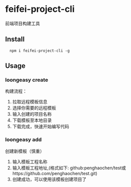 # feifei-project-cli
前端项目构建工具
## Install
```
  npm i feifei-project-cli -g
```
## Usage
### loongeasy create
构建流程：
1. 拉取远程模板信息
2. 选择你需要的远程模板
4. 输入创建的项目名称
5. 下载模板至本地目录
7. 下载完成，快速开始编写代码
### loongeasy add
创建新模板（慎重）
1. 输入模板工程名称
2. 输入模板工程地址,(格式如下: github:penghaochen/test或https://github.com/penghaochen/test.git)
3. 创建成功，可以使用该模板创建项目了
```

